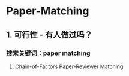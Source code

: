 # Paper-Matching
## 1. 可行性 - 有人做过吗？
### 搜索关键词：paper matching
1. Chain-of-Factors Paper-Reviewer Matching

